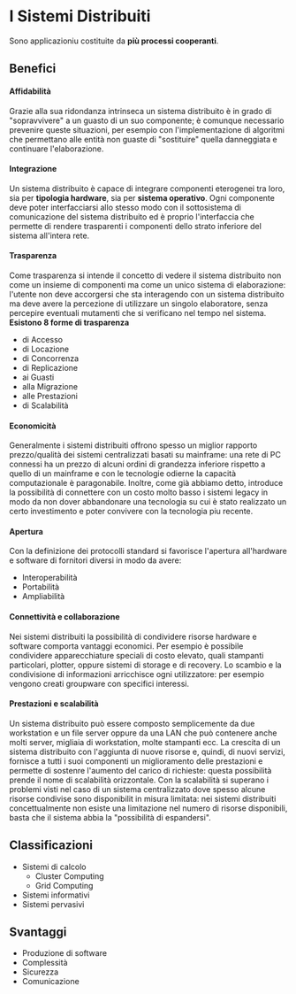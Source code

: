 # I Sistemi Distribuiti
Sono applicazioniu costituite da <strong>più processi cooperanti</strong>.

## Benefici
#### Affidabilità
Grazie alla sua ridondanza intrinseca un sistema distribuito è in grado di "sopravvivere" a un guasto di un suo componente; è comunque necessario prevenire queste situazioni, per esempio con l'implementazione di algoritmi che permettano alle entità non guaste di "sostituire" quella danneggiata e continuare l'elaborazione.

#### Integrazione
Un sistema distribuito è capace di integrare componenti eterogenei tra loro, sia per <strong>tipologia hardware</strong>, sia per <strong>sistema operativo</strong>.
Ogni componente deve poter interfacciarsi allo stesso modo con il sottosistema di comunicazione del sistema distribuito ed è proprio l'interfaccia che permette di rendere trasparenti i componenti dello strato inferiore del sistema all'intera rete.

#### Trasparenza
Come trasparenza si intende il concetto di vedere il sistema distribuito non come un insieme di componenti ma come un unico sistema di elaborazione: l'utente non deve accorgersi che sta interagendo con un sistema distribuito ma deve avere la percezione di utilizzare un singolo elaboratore, senza percepire eventuali mutamenti che si verificano nel tempo nel sistema.
<strong>Esistono 8 forme di trasparenza</strong>
- di Accesso
- di Locazione
- di Concorrenza
- di Replicazione
- ai Guasti
- alla Migrazione
- alle Prestazioni
- di Scalabilità
  
#### Economicità
Generalmente i sistemi distribuiti offrono spesso un miglior rapporto prezzo/qualità dei sistemi centralizzati basati su mainframe: una rete di PC connessi ha un prezzo di alcuni ordini di grandezza inferiore rispetto a quello di un mainframe e con le tecnologie odierne la capacità computazionale è paragonabile. Inoltre, come già abbiamo detto, introduce la possibilità di connettere con un costo molto basso i sistemi legacy in modo da non dover abbandonare una tecnologia su cui è stato realizzato un certo investimento e poter convivere con la tecnologia piu recente.

#### Apertura
Con la definizione dei protocolli standard si favorisce l'apertura all'hardware e software di fornitori diversi in modo da avere:
- Interoperabilità
- Portabilità
- Ampliabilità

#### Connettività e collaborazione
Nei sistemi distribuiti la possibilità di condividere risorse hardware e software comporta vantaggi economici. Per esempio è possibile condividere apparecchiature speciali di costo elevato, quali stampanti particolari, plotter, oppure sistemi di storage e di recovery. Lo scambio e la condivisione di informazioni arricchisce ogni utilizzatore: per esempio vengono creati groupware con specifici interessi.

#### Prestazioni e scalabilità
Un sistema distribuito può essere composto semplicemente da due workstation e un file server oppure da una LAN che può contenere anche molti server, migliaia di workstation, molte stampanti ecc. La crescita di un sistema distribuito con l'aggiunta di nuove risorse e, quindi, di nuovi servizi, fornisce a tutti i suoi componenti un miglioramento delle prestazioni e permette di sostenre l'aumento del carico di richieste: questa possibilità prende il nome di scalabilità orizzontale.
Con la scalabilità si superano i problemi visti nel caso di un sistema centralizzato dove spesso alcune risorse condivise sono disponibilit in misura limitata: nei sistemi distribuiti concettualmente non esiste una limitazione nel numero di risorse disponibili, basta che il sistema abbia la "possibilità di espandersi".

## Classificazioni
- Sistemi di calcolo
  - Cluster Computing
  - Grid Computing
- Sistemi informativi
- Sistemi pervasivi

## Svantaggi
- Produzione di software
- Complessità
- Sicurezza
- Comunicazione